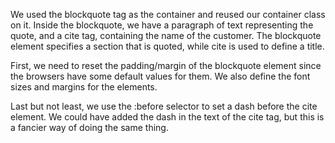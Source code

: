 We used the blockquote tag as the container and reused our container class on it.
Inside the blockquote, we have a paragraph of text representing the quote, and a cite tag, containing the name of the customer.
The blockquote element specifies a section that is quoted, while cite is used to define a title.

First, we need to reset the padding/margin of the blockquote element since the browsers have some default values for them.
We also define the font sizes and margins for the elements.

Last but not least, we use the :before selector to set a dash before the cite element.
We could have added the dash in the text of the cite tag, but this is a fancier way of doing the same thing.
